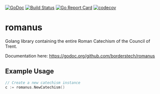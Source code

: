 [![GoDoc](http://godoc.org/github.com/borderstech/romanus?status.png)](http://godoc.org/github.com/borderstech/romanus)
[![Build Status](https://travis-ci.org/borderstech/romanus.svg?branch=master)](https://travis-ci.org/borderstech/romanus)
[![Go Report Card](https://goreportcard.com/badge/github.com/borderstech/romanus)](https://goreportcard.com/report/github.com/borderstech/romanus)
[![codecov](https://codecov.io/gh/borderstech/romanus/branch/master/graph/badge.svg)](https://codecov.io/gh/borderstech/romanus)

# romanus

Golang library containing the entire Roman Catechism of the Council of Trent.

Documentation here: https://godoc.org/github.com/borderstech/romanus

## Example Usage

```go
// Create a new catechism instance
c := romanus.NewCatechism()
```
